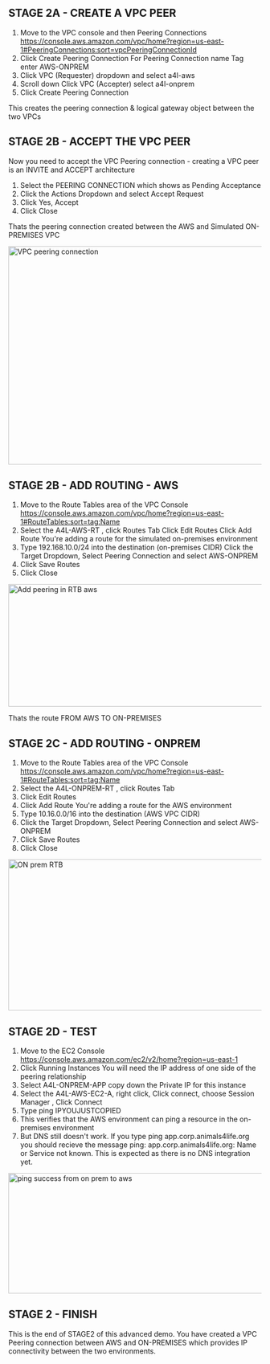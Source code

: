 ## STAGE 2A - CREATE A VPC PEER

1. Move to the VPC console and then Peering Connections https://console.aws.amazon.com/vpc/home?region=us-east-1#PeeringConnections:sort=vpcPeeringConnectionId
2. Click Create Peering Connection For Peering Connection name Tag enter AWS-ONPREM
3. Click VPC (Requester) dropdown and select a4l-aws
4. Scroll down Click VPC (Accepter) select a4l-onprem
5. Click Create Peering Connection

This creates the peering connection & logical gateway object between the two VPCs 

## STAGE 2B - ACCEPT THE VPC PEER

Now you need to accept the VPC Peering connection - creating a VPC peer is an INVITE and ACCEPT architecture
1. Select the PEERING CONNECTION which shows as Pending Acceptance
2. Click the Actions Dropdown and select Accept Request
3. Click Yes, Accept
4. Click Close

Thats the peering connection created between the AWS and Simulated ON-PREMISES VPC


<img width="1565" height="435" alt="VPC peering connection" src="https://github.com/user-attachments/assets/9b97136b-d828-4bfd-abe4-aed4409e06a7" />

## STAGE 2B - ADD ROUTING - AWS

1. Move to the Route Tables area of the VPC Console https://console.aws.amazon.com/vpc/home?region=us-east-1#RouteTables:sort=tag:Name
2. Select the A4L-AWS-RT , click Routes Tab Click Edit Routes Click Add Route You're adding a route for the simulated on-premises environment
3. Type 192.168.10.0/24 into the destination (on-premises CIDR) Click the Target Dropdown, Select Peering Connection and select AWS-ONPREM
4. Click Save Routes
5. Click Close

<img width="1179" height="244" alt="Add peering in RTB aws" src="https://github.com/user-attachments/assets/3b0f81c2-3752-4d5b-b5c6-843f36df9cfa" />


Thats the route FROM AWS TO ON-PREMISES
## STAGE 2C - ADD ROUTING - ONPREM

1. Move to the Route Tables area of the VPC Console https://console.aws.amazon.com/vpc/home?region=us-east-1#RouteTables:sort=tag:Name
2. Select the A4L-ONPREM-RT , click Routes Tab
3. Click Edit Routes
4. Click Add Route You're adding a route for the AWS environment
5. Type 10.16.0.0/16 into the destination (AWS VPC CIDR)
6. Click the Target Dropdown, Select Peering Connection and select AWS-ONPREM
7. Click Save Routes
8. Click Close

<img width="910" height="301" alt="ON prem RTB" src="https://github.com/user-attachments/assets/960eb53e-2468-4b7d-8ee8-87adc125d8aa" />
 
## STAGE 2D - TEST
1. Move to the EC2 Console https://console.aws.amazon.com/ec2/v2/home?region=us-east-1
2. Click Running Instances You will need the IP address of one side of the peering relationship
3. Select A4L-ONPREM-APP copy down the Private IP for this instance
4. Select the A4L-AWS-EC2-A, right click, Click connect, choose Session Manager , Click Connect
5. Type ping IPYOUJUSTCOPIED
6. This verifies that the AWS environment can ping a resource in the on-premises environment
7. But DNS still doesn't work. If you type ping app.corp.animals4life.org you should recieve the message ping: app.corp.animals4life.org: Name or Service not known. This is expected as there is no DNS integration yet.

<img width="562" height="240" alt="ping success from on prem to aws" src="https://github.com/user-attachments/assets/a1594adf-6897-49ba-a723-d8035c4fe841" />


## STAGE 2 - FINISH
This is the end of STAGE2 of this advanced demo. You have created a VPC Peering connection between AWS and ON-PREMISES which provides IP connectivity between the two environments.
